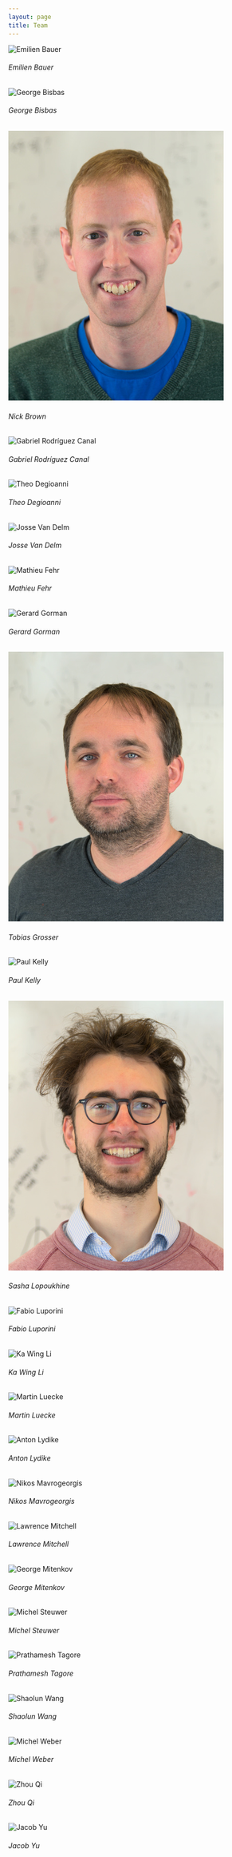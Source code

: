 ```yaml
---
layout: page
title: Team
---
```


<div class="row row-cols-1 row-cols-md-4">
  <div class="col mb-4">
    <div class="card">
      <img src="../assets/img/portraits/emilien_bauer.jpg" class="card-img-top" alt="Emilien Bauer">
      <div class="card-body">
        <h6 class="card-title">Emilien Bauer</h6>
      </div>
    </div>
  </div>
  <div class="col mb-4">
    <div class="card">
      <img src="../assets/img/portraits/george_bisbas.jpg" class="card-img-top" alt="George Bisbas">
      <div class="card-body">
        <h6 class="card-title">George Bisbas</h6>
      </div>
    </div>
  </div>
  <div class="col mb-4">
    <div class="card">
      <img src="../assets/img/portraits/nick_brown.jpg" class="card-img-top" alt="Nick Brown">
      <div class="card-body">
        <h6 class="card-title">Nick Brown</h6>
      </div>
    </div>
  </div>
  <div class="col mb-4">
    <div class="card">
      <img src="../assets/img/portraits/gabriel_rodriguez_canal.jpg" class="card-img-top" alt="Gabriel Rodríguez Canal">
      <div class="card-body">
        <h6 class="card-title">Gabriel Rodríguez Canal</h6>
      </div>
    </div>
  </div>
  <div class="col mb-4">
    <div class="card">
      <img src="../assets/img/portraits/theo_degioanni.jpg" class="card-img-top" alt="Theo Degioanni">
      <div class="card-body">
        <h6 class="card-title">Theo Degioanni</h6>
      </div>
    </div>
  </div>
  <div class="col mb-4">
    <div class="card">
      <img src="../assets/img/portraits/josse_van_delm.jpg" class="card-img-top" alt="Josse Van Delm">
      <div class="card-body">
        <h6 class="card-title">Josse Van Delm</h6>
      </div>
    </div>
  </div>
  <div class="col mb-4">
    <div class="card">
      <img src="../assets/img/portraits/mathieu_fehr.jpg" class="card-img-top" alt="Mathieu Fehr">
      <div class="card-body">
        <h6 class="card-title">Mathieu Fehr</h6>
      </div>
    </div>
  </div>
  <div class="col mb-4">
    <div class="card">
      <img src="../assets/img/portraits/gerard_gorman.jpeg" class="card-img-top" alt="Gerard Gorman">
      <div class="card-body">
        <h6 class="card-title">Gerard Gorman</h6>
      </div>
    </div>
  </div>
  <div class="col mb-4">
    <div class="card">
      <img src="../assets/img/portraits/grosser.jpg" class="card-img-top" alt="Tobias Grosser">
      <div class="card-body">
        <h6 class="card-title">Tobias Grosser</h6>
      </div>
    </div>
  </div>
  <div class="col mb-4">
    <div class="card">
      <img src="../assets/img/portraits/paul_kelly.jpg" class="card-img-top" alt="Paul Kelly">
      <div class="card-body">
        <h6 class="card-title">Paul Kelly</h6>
      </div>
    </div>
  </div>
  <div class="col mb-4">
    <div class="card">
      <img src="../assets/img/portraits/sasha_lopoukhine.jpg" class="card-img-top" alt="Sasha Lopoukhine">
      <div class="card-body">
        <h6 class="card-title">Sasha Lopoukhine</h6>
      </div>
    </div>
  </div>
  <div class="col mb-4">
    <div class="card">
      <img src="../assets/img/portraits/fabio_luporini.jpeg" class="card-img-top" alt="Fabio Luporini">
      <div class="card-body">
        <h6 class="card-title">Fabio Luporini</h6>
      </div>
    </div>
  </div>
  <div class="col mb-4">
    <div class="card">
      <img src="../assets/img/portraits/ka_wing_li.jpg" class="card-img-top" alt="Ka Wing Li">
      <div class="card-body">
        <h6 class="card-title">Ka Wing Li</h6>
      </div>
    </div>
  </div>
  <div class="col mb-4">
    <div class="card">
      <img src="../assets/img/portraits/martin_luecke.jpg" class="card-img-top" alt="Martin Luecke">
      <div class="card-body">
        <h6 class="card-title">Martin Luecke</h6>
      </div>
    </div>
  </div>
  <div class="col mb-4">
    <div class="card">
      <img src="../assets/img/portraits/anton_lydike.jpg" class="card-img-top" alt="Anton Lydike">
      <div class="card-body">
        <h6 class="card-title">Anton Lydike</h6>
      </div>
    </div>
  </div>
  <div class="col mb-4">
    <div class="card">
      <img src="../assets/img/portraits/nikos_mavrogeorgis.jpg" class="card-img-top" alt="Nikos Mavrogeorgis">
      <div class="card-body">
        <h6 class="card-title">Nikos Mavrogeorgis</h6>
      </div>
    </div>
  </div>
  <div class="col mb-4">
    <div class="card">
      <img src="../assets/img/portraits/lawrence_mitchell.jpg" class="card-img-top" alt="Lawrence Mitchell">
      <div class="card-body">
        <h6 class="card-title">Lawrence Mitchell</h6>
      </div>
    </div>
  </div>
  <div class="col mb-4">
    <div class="card">
      <img src="../assets/img/portraits/george_mitenkov.jpg" class="card-img-top" alt="George Mitenkov">
      <div class="card-body">
        <h6 class="card-title">George Mitenkov</h6>
      </div>
    </div>
  </div>
  <div class="col mb-4">
    <div class="card">
      <img src="../assets/img/portraits/michel_steuwer.jpg" class="card-img-top" alt="Michel Steuwer">
      <div class="card-body">
        <h6 class="card-title">Michel Steuwer</h6>
      </div>
    </div>
  </div>
  <div class="col mb-4">
    <div class="card">
      <img src="../assets/img/portraits/prathamesh_tagore.jpg" class="card-img-top" alt="Prathamesh Tagore">
      <div class="card-body">
        <h6 class="card-title">Prathamesh Tagore</h6>
      </div>
    </div>
  </div>
  <div class="col mb-4">
    <div class="card">
      <img src="../assets/img/portraits/shaolun_wang.jpg" class="card-img-top" alt="Shaolun Wang">
      <div class="card-body">
        <h6 class="card-title">Shaolun Wang</h6>
      </div>
    </div>
  </div>
  <div class="col mb-4">
    <div class="card">
      <img src="../assets/img/portraits/michel_weber.jpg" class="card-img-top" alt="Michel Weber">
      <div class="card-body">
        <h6 class="card-title">Michel Weber</h6>
      </div>
    </div>
  </div>
  <div class="col mb-4">
    <div class="card">
      <img src="../assets/img/portraits/zhou_qi.jpg" class="card-img-top" alt="Zhou Qi">
      <div class="card-body">
        <h6 class="card-title">Zhou Qi</h6>
      </div>
    </div>
  </div>
  <div class="col mb-4">
    <div class="card">
      <img src="../assets/img/portraits/jacob_yu.jpg" class="card-img-top" alt="Jacob Yu">
      <div class="card-body">
        <h6 class="card-title">Jacob Yu</h6>
      </div>
    </div>
  </div>
</div>
